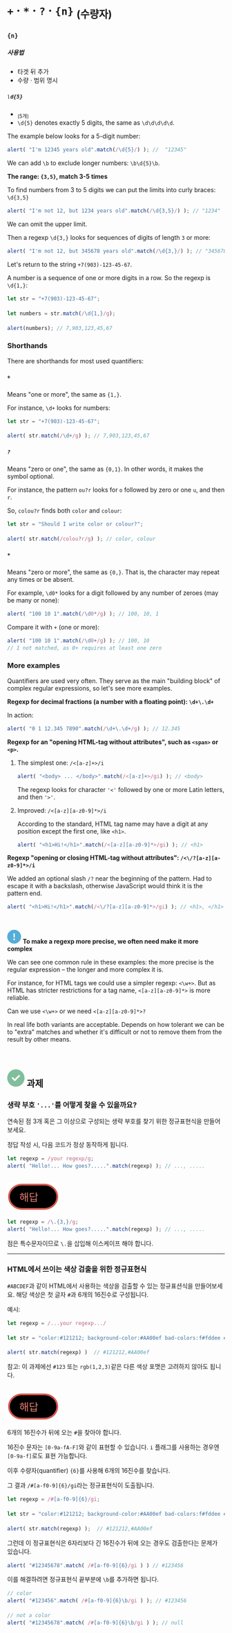 `+` · `*` · `?` · `{n}` <sub>(수량자)</sub>
===========================

### `{n}`

##### 사용법
- 타겟 뒤 추가
- 수량 · 범위 명시

##### `\d{5}`
- <sub>(5개)</sub>
- `\d{5}` denotes exactly 5 digits, the same as `\d\d\d\d\d`.

The example below looks for a 5-digit number:
```javascript
alert( "I'm 12345 years old".match(/\d{5}/) ); //  "12345"
```

We can add `\b` to exclude longer numbers: `\b\d{5}\b`.

**The range: `{3,5}`, match 3-5 times**

To find numbers from 3 to 5 digits we can put the limits into curly braces: `\d{3,5}`
```javascript
alert( "I'm not 12, but 1234 years old".match(/\d{3,5}/) ); // "1234"
```

We can omit the upper limit.

Then a regexp `\d{3,}` looks for sequences of digits of length `3` or more:
```javascript
alert( "I'm not 12, but 345678 years old".match(/\d{3,}/) ); // "345678"
```

Let's return to the string `+7(903)-123-45-67`.

A number is a sequence of one or more digits in a row. So the regexp is `\d{1,}`:
```javascript
let str = "+7(903)-123-45-67";

let numbers = str.match(/\d{1,}/g);

alert(numbers); // 7,903,123,45,67
```

### Shorthands
There are shorthands for most used quantifiers:

##### `+`
Means "one or more", the same as `{1,}`.

For instance, `\d+` looks for numbers:
```javascript
let str = "+7(903)-123-45-67";

alert( str.match(/\d+/g) ); // 7,903,123,45,67
```

##### `?`
Means "zero or one", the same as `{0,1}`. In other words, it makes the symbol optional.

For instance, the pattern `ou?r` looks for `o` followed by zero or one `u`, and then `r`.

So, `colou?r` finds both `color` and `colour`:
```javascript
let str = "Should I write color or colour?";

alert( str.match(/colou?r/g) ); // color, colour
```

##### `*`
Means "zero or more", the same as `{0,}`. That is, the character may repeat any times or be absent.

For example, `\d0*` looks for a digit followed by any number of zeroes (may be many or none):
```javascript
alert( "100 10 1".match(/\d0*/g) ); // 100, 10, 1
```

Compare it with `+` (one or more):
```javascript
alert( "100 10 1".match(/\d0+/g) ); // 100, 10
// 1 not matched, as 0+ requires at least one zero
```

### More examples
Quantifiers are used very often. They serve as the main "building block" of complex regular expressions, so let's see more examples.

**Regexp for decimal fractions (a number with a floating point): `\d+\.\d+`**

In action:
```javascript
alert( "0 1 12.345 7890".match(/\d+\.\d+/g) ); // 12.345
```

**Regexp for an "opening HTML-tag without attributes", such as `<span>` or `<p>`.**

1. The simplest one: `/<[a-z]+>/i`
    ```javascript
    alert( "<body> ... </body>".match(/<[a-z]+>/gi) ); // <body>
    ```

    The regexp looks for character `'<'` followed by one or more Latin letters, and then `'>'`.

2. Improved: `/<[a-z][a-z0-9]*>/i`

    According to the standard, HTML tag name may have a digit at any position except the first one, like `<h1>`.
    ```javascript
    alert( "<h1>Hi!</h1>".match(/<[a-z][a-z0-9]*>/gi) ); // <h1>
    ```

**Regexp "opening or closing HTML-tag without attributes": `/<\/?[a-z][a-z0-9]*>/i`**

We added an optional slash `/?` near the beginning of the pattern. Had to escape it with a backslash, otherwise JavaScript would think it is the pattern end.
```javascript
alert( "<h1>Hi!</h1>".match(/<\/?[a-z][a-z0-9]*>/gi) ); // <h1>, </h1>
```

<br />

<img src="../../images/commons/icons/circle-exclamation-solid.svg" /> **To make a regexp more precise, we often need make it more complex**

We can see one common rule in these examples: the more precise is the regular expression – the longer and more complex it is.

For instance, for HTML tags we could use a simpler regexp: `<\w+>`. But as HTML has stricter restrictions for a tag name, `<[a-z][a-z0-9]*>` is more reliable.

Can we use `<\w+>` or we need `<[a-z][a-z0-9]*>?`

In real life both variants are acceptable. Depends on how tolerant we can be to "extra" matches and whether it's difficult or not to remove them from the result by other means.

<br />

## <img src="../../images/commons/icons/circle-check-solid.svg" /> 과제

### 생략 부호 `'...'`를 어떻게 찾을 수 있을까요?
연속된 점 3개 혹은 그 이상으로 구성되는 생략 부호를 찾기 위한 정규표현식을 만들어보세요.

정답 작성 시, 다음 코드가 정상 동작하게 됩니다.
```javascript
let regexp = /your regexp/g;
alert( "Hello!... How goes?.....".match(regexp) ); // ..., .....
```

<br />

<img src="../../images/commons/icons/circle-answer.svg" />

```javascript
let regexp = /\.{3,}/g;
alert( "Hello!... How goes?.....".match(regexp) ); // ..., .....
```

점은 특수문자이므로 `\.`을 삽입해 이스케이프 해야 합니다.

<hr />

### HTML에서 쓰이는 색상 검출을 위한 정규표현식
`#ABCDEF`과 같이 HTML에서 사용하는 색상을 검출할 수 있는 정규표션식을 만들어보세요. 해당 색상은 첫 글자 `#`과 6개의 16진수로 구성됩니다.

예시:
```javascript
let regexp = /...your regexp.../

let str = "color:#121212; background-color:#AA00ef bad-colors:f#fddee #fd2 #12345678";

alert( str.match(regexp) )  // #121212,#AA00ef
```

참고: 이 과제에선 `#123` 또는 `rgb(1,2,3)`같은 다른 색상 포맷은 고려하지 않아도 됩니다.

<br />

<img src="../../images/commons/icons/circle-answer.svg" />

6개의 16진수가 뒤에 오는 `#`을 찾아야 합니다.

16진수 문자는 `[0-9a-fA-F]`와 같이 표현할 수 있습니다. `i` 플래그를 사용하는 경우엔 `[0-9a-f]`로도 표현 가능합니다.

이후 수량자(quantifier) `{6}`를 사용해 6개의 16진수를 찾습니다.

그 결과 `/#[a-f0-9]{6}/gi`라는 정규표현식이 도출됩니다.
```javascript
let regexp = /#[a-f0-9]{6}/gi;

let str = "color:#121212; background-color:#AA00ef bad-colors:f#fddee #fd2"

alert( str.match(regexp) );  // #121212,#AA00ef
```

그런데 이 정규표현식은 6자리보다 긴 16진수가 뒤에 오는 경우도 검출한다는 문제가 있습니다.
```javascript
alert( "#12345678".match( /#[a-f0-9]{6}/gi ) ) // #123456
```

이를 해결하려면 정규표현식 끝부분에 `\b`를 추가하면 됩니다.
```javascript
// color
alert( "#123456".match( /#[a-f0-9]{6}\b/gi ) ); // #123456

// not a color
alert( "#12345678".match( /#[a-f0-9]{6}\b/gi ) ); // null
```
